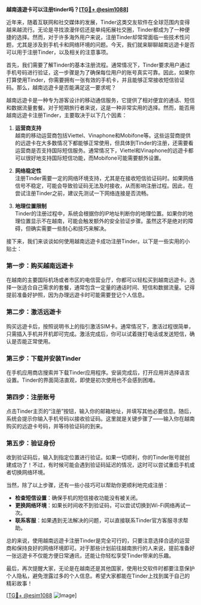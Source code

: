 **越南遠遊卡可以注册tinder吗？[[TG💪+ @esim1088](https://t.me/s/esim1088)]**

近年来，随着互联网和社交媒体的发展，Tinder这类交友软件在全球范围内变得越来越流行。无论是寻找浪漫伴侣还是单纯拓展社交圈，Tinder都成为了一种便捷的选择。然而，对于许多海外用户来说，注册Tinder却常常面临一些技术性问题，尤其是涉及到手机卡和网络环境的问题。今天，我们就来聊聊越南远遊卡是否可以用于注册Tinder，以及相关的注意事项。

首先，我们需要了解Tinder的基本注册流程。通常情况下，Tinder要求用户通过手机号码进行验证，这一步骤是为了确保每位用户的账号真实可靠。因此，如果你打算使用Tinder，你需要拥有一张有效的手机卡，并且能够正常接收短信验证码。那么，越南远遊卡是否能满足这一要求呢？

越南远遊卡是一种专为游客设计的移动通信服务，它提供了相对便宜的通话、短信和数据流量套餐。对于短期旅行者来说，这是一种非常实用的选择。然而，能否用越南远遊卡注册Tinder，主要取决于以下几个因素：

1. **运营商支持**  
   越南的移动运营商包括Viettel、Vinaphone和Mobifone等。这些运营商提供的远遊卡在大多数情况下都能够正常使用，但具体到Tinder的注册，还需要看运营商是否支持国际短信服务。通常情况下，Viettel和Vinaphone的远遊卡都可以很好地支持国际短信功能，而Mobifone可能需要额外设置。

2. **网络稳定性**  
   注册Tinder需要一定的网络环境支持，尤其是在接收短信验证码时。如果网络信号不稳定，可能会导致验证码无法及时接收，从而影响注册过程。因此，在尝试注册Tinder之前，建议先测试一下网络连接是否流畅。

3. **地理位置限制**  
   Tinder的注册过程中，系统会根据你的IP地址判断你的地理位置。如果你的地理位置显示不在越南，可能会触发额外的安全验证步骤。虽然这不是绝对的障碍，但确实需要一些耐心和技巧来解决。

接下来，我们来谈谈如何使用越南远遊卡成功注册Tinder。以下是一些实用的小贴士：

### 第一步：购买越南远遊卡
在越南的主要国际机场或者市区的电信营业厅，你都可以轻松买到越南远遊卡。选择一张适合自己需求的套餐，通常包含一定量的通话时间、短信和数据流量。记得提前准备好护照，因为办理远遊卡时可能需要登记个人信息。

### 第二步：激活远遊卡
购买远遊卡后，按照说明书上的指引激活SIM卡。通常情况下，激活过程很简单，只需插入手机并开机即可完成。激活完成后，你可以试着拨打电话或发送短信，确认是否能正常使用。

### 第三步：下载并安装Tinder
在手机应用商店搜索并下载Tinder应用程序。安装完成后，打开应用并选择语言设置。Tinder的界面简洁直观，即使是初次使用也不会感到困难。

### 第四步：注册账号
点击Tinder主页的“注册”按钮，输入你的邮箱地址，并填写其他必要信息。随后，系统会提示你输入手机号码以接收验证码。这里就是关键步骤了——输入你在越南购买的远遊卡号码，并等待验证码的到来。

### 第五步：验证身份
收到验证码后，输入到指定位置进行验证。如果一切顺利，你的Tinder账号就创建成功了！不过，有时候可能会遇到验证码延迟的情况，这时可以尝试重启手机或者切换网络环境。

当然，除了以上步骤，还有一些小技巧可以帮助你更顺利地完成注册：

- **检查短信设置**：确保手机的短信接收功能没有被关闭。
- **更换网络环境**：如果长时间收不到验证码，可以尝试切换到Wi-Fi网络再试一次。
- **联系客服**：如果遇到无法解决的问题，可以直接联系Tinder官方客服寻求帮助。

总的来说，使用越南远遊卡注册Tinder是完全可行的，只要注意选择合适的运营商和保持良好的网络环境即可。对于那些计划前往越南旅行的人来说，提前准备好一张远遊卡不仅能方便日常通讯，还能让你轻松享受Tinder带来的乐趣。

最后，再次提醒大家，无论是在越南还是其他国家，使用社交软件时都要注意保护个人隐私，避免泄露过多的个人信息。希望大家都能在Tinder上找到属于自己的精彩故事！

[[TG💪+ @esim1088](https://t.me/s/esim1088) ![Image](https://i.postimg.cc/4NQfJmqS/Snipaste-2025-05-13-00-14-12.png)]